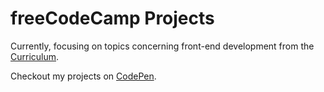 # freeCodeCamp Projects

Currently, focusing on topics concerning front-end development from the [Curriculum](https://www.freecodecamp.org/learn).

Checkout my projects on [CodePen](https://codepen.io/danielbrito).
